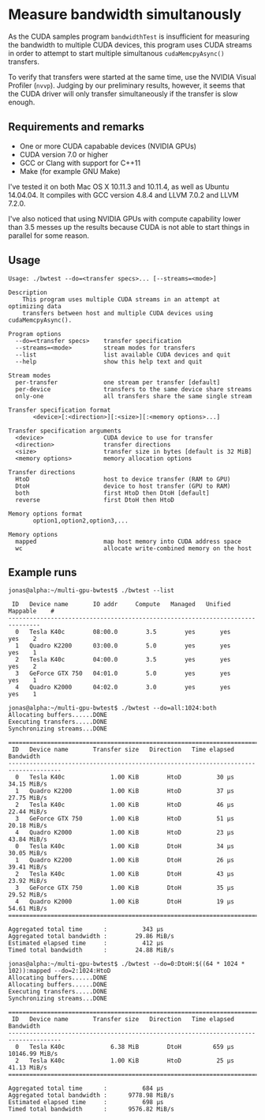 Measure bandwidth simultanously
===============================================================================
As the CUDA samples program `bandwidthTest` is insufficient for measuring
the bandwidth to multiple CUDA devices, this program uses CUDA streams in
order to attempt to start multiple simultanous `cudaMemcpyAsync()` transfers.

To verify that transfers were started at the same time, use the NVIDIA
Visual Profiler (`nvvp`). Judging by our preliminary results, however, it
seems that the CUDA driver will only transfer simultaneously if the transfer
is slow enough.


Requirements and remarks
-------------------------------------------------------------------------------
  - One or more CUDA capabable devices (NVIDIA GPUs)
  - CUDA version 7.0 or higher
  - GCC or Clang with support for C++11
  - Make (for example GNU Make)

I've tested it on both Mac OS X 10.11.3 and 10.11.4, as well as 
Ubuntu 14.04.04. It compiles with GCC version 4.8.4 and LLVM 7.0.2 and 
LLVM 7.2.0.

I've also noticed that using NVIDIA GPUs with compute capability lower 
than 3.5 messes up the results because CUDA is not able to start things in
parallel for some reason.

Usage
-------------------------------------------------------------------------------
```
Usage: ./bwtest --do=<transfer specs>... [--streams=<mode>]

Description
    This program uses multiple CUDA streams in an attempt at optimizing data
    transfers between host and multiple CUDA devices using cudaMemcpyAsync().

Program options
  --do=<transfer specs>    transfer specification
  --streams=<mode>         stream modes for transfers
  --list                   list available CUDA devices and quit
  --help                   show this help text and quit

Stream modes
  per-transfer             one stream per transfer [default]
  per-device               transfers to the same device share streams
  only-one                 all transfers share the same single stream

Transfer specification format
       <device>[:<direction>][:<size>][:<memory options>...]

Transfer specification arguments
  <device>                 CUDA device to use for transfer
  <direction>              transfer directions
  <size>                   transfer size in bytes [default is 32 MiB]
  <memory options>         memory allocation options

Transfer directions
  HtoD                     host to device transfer (RAM to GPU)
  DtoH                     device to host transfer (GPU to RAM)
  both                     first HtoD then DtoH [default]
  reverse                  first DtoH then HtoD

Memory options format
       option1,option2,option3,...

Memory options
  mapped                   map host memory into CUDA address space
  wc                       allocate write-combined memory on the host

```


Example runs
-------------------------------------------------------------------------------
```
jonas@alpha:~/multi-gpu-bwtest$ ./bwtest --list

 ID   Device name       IO addr     Compute   Managed   Unified   Mappable    #
-------------------------------------------------------------------------------
  0   Tesla K40c        08:00.0        3.5        yes       yes        yes    2
  1   Quadro K2200      03:00.0        5.0        yes       yes        yes    1
  2   Tesla K40c        04:00.0        3.5        yes       yes        yes    2
  3   GeForce GTX 750   04:01.0        5.0        yes       yes        yes    1
  4   Quadro K2000      04:02.0        3.0        yes       yes        yes    1

jonas@alpha:~/multi-gpu-bwtest$ ./bwtest --do=all:1024:both
Allocating buffers......DONE
Executing transfers.....DONE
Synchronizing streams...DONE

=====================================================================================
 ID   Device name       Transfer size   Direction   Time elapsed   Bandwidth 
-------------------------------------------------------------------------------------
  0   Tesla K40c             1.00 KiB        HtoD          30 µs         34.15 MiB/s 
  1   Quadro K2200           1.00 KiB        HtoD          37 µs         27.75 MiB/s 
  2   Tesla K40c             1.00 KiB        HtoD          46 µs         22.44 MiB/s 
  3   GeForce GTX 750        1.00 KiB        HtoD          51 µs         20.18 MiB/s 
  4   Quadro K2000           1.00 KiB        HtoD          23 µs         43.84 MiB/s 
  0   Tesla K40c             1.00 KiB        DtoH          34 µs         30.05 MiB/s 
  1   Quadro K2200           1.00 KiB        DtoH          26 µs         39.41 MiB/s 
  2   Tesla K40c             1.00 KiB        DtoH          43 µs         23.92 MiB/s 
  3   GeForce GTX 750        1.00 KiB        DtoH          35 µs         29.52 MiB/s 
  4   Quadro K2000           1.00 KiB        DtoH          19 µs         54.61 MiB/s 
=====================================================================================

Aggregated total time      :          343 µs
Aggregated total bandwidth :        29.86 MiB/s
Estimated elapsed time     :          412 µs
Timed total bandwidth      :        24.88 MiB/s

jonas@alpha:~/multi-gpu-bwtest$ ./bwtest --do=0:DtoH:$((64 * 1024 * 102)):mapped --do=2:1024:HtoD
Allocating buffers......DONE
Allocating buffers......DONE
Executing transfers.....DONE
Synchronizing streams...DONE

=====================================================================================
 ID   Device name       Transfer size   Direction   Time elapsed   Bandwidth 
-------------------------------------------------------------------------------------
  0   Tesla K40c             6.38 MiB        DtoH         659 µs      10146.99 MiB/s 
  2   Tesla K40c             1.00 KiB        HtoD          25 µs         41.13 MiB/s 
=====================================================================================

Aggregated total time      :          684 µs
Aggregated total bandwidth :      9778.98 MiB/s
Estimated elapsed time     :          698 µs
Timed total bandwidth      :      9576.82 MiB/s

```

